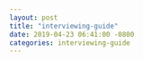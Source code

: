 ```yaml
---
layout: post
title: "interviewing-guide"
date: 2019-04-23 06:41:00 -0800
categories: interviewing-guide
---
```



